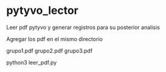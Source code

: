 # pytyvo_lector
Leer pdf pytyvo y generar registros para su posterior analisis

Agregar los pdf en el mismo directorio

grupo1.pdf
grupo2.pdf
grupo3.pdf

python3 leer_pdf.py
